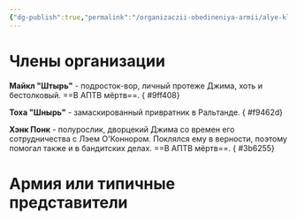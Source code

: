 ```yaml
---
{"dg-publish":true,"permalink":"/organizaczii-obedineniya-armii/alye-klinki/","dgPassFrontmatter":true}
---
```


# Члены организации

**Майкл "Штырь"** - подросток-вор, личный протеже Джима, хоть и бестолковый. ==В АПТВ мёртв==.
{ #9ff408}


**Тоха "Шнырь"** - замаскированный привратник в Ральтанде.
{ #f9462d}


**Хэнк Понк** - полурослик, дворцекий Джима со времен его сотрудничества с Лэем О'Коннором. Поклялся ему в верности, поэтому помогал также и в бандитских делах. ==В АПТВ мёртв==.
{ #3b6255}


# Армия или типичные представители

